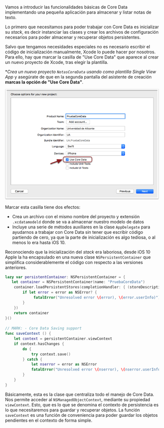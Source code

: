 
Vamos a introducir las funcionalidades básicas de Core Data implementando una pequeña aplicación para almacenar y listar notas de texto.

Lo primero que necesitamos para poder trabajar con Core Data es inicializar su *stack*, es decir instanciar las clases y crear los archivos de configuración necesarios para poder almacenar y recuperar objetos persistentes. 

Salvo que tengamos necesidades especiales no es necesario escribir el código de inicialización manualmente, Xcode lo puede hacer por nosotros. Para ello, hay que marcar la casilla de "Use Core Data" que aparece al crear un nuevo proyecto de Xcode, tras elegir la plantilla. 

**Crea un nuevo proyecto `NotasCoreData` usando como plantilla *Single View App** y asegúrate de que en la segunda pantalla del asistente de creación **marcas la opción de "Use Core Data"**.

![](img/use_core_data.png)

Marcar esta casilla tiene dos efectos:

- Crea un archivo con el mismo nombre del proyecto y extensión `.xcdatamodeld` donde se va a almacenar nuestro modelo de datos
- Incluye una serie de métodos auxiliares en la clase `AppDelegate` para ayudarnos a trabajar con Core Data sin tener que escribir código partiendo de cero, ya que la parte de inicialización es algo tediosa, o al menos lo era hasta iOS 10.

Reconociendo que la inicialización del *stack* era laboriosa, desde iOS 10 Apple la ha encapsulado en una nueva clase `NSPersistentContainer` que simplifica considerablemente el código con respecto a las versiones anteriores.  

```swift
lazy var persistentContainer: NSPersistentContainer = {
   let container = NSPersistentContainer(name: "PruebaCoreData")
    container.loadPersistentStores(completionHandler: { (storeDescription, error) in
        if let error = error as NSError? {
             fatalError("Unresolved error \(error), \(error.userInfo)")
        }
    })
    return container
}()

// MARK: - Core Data Saving support
func saveContext () {
    let context = persistentContainer.viewContext
    if context.hasChanges {
        do {
            try context.save()
        } catch {
            let nserror = error as NSError
            fatalError("Unresolved error \(nserror), \(nserror.userInfo)")
        }
    }
}
```

Básicamente, esta es la clase que centraliza todo el manejo de Core Data. Nos permite acceder al `NSManagedObjectContext`, mediante su propiedad `viewContext`. Esto, que es lo que se denomina el contexto de persistencia es lo que necesitaremos para guardar y recuperar objetos. La función `saveContext` es una función de conveniencia para poder guardar los objetos pendientes en el contexto de forma simple.

